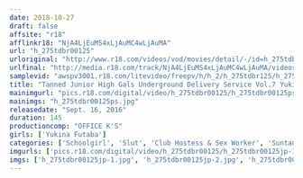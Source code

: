 ```yaml
---
date: 2018-10-27
draft: false
affsite: "r18"
afflinkr18: "NjA4LjEuMS4xLjAuMC4wLjAuMA"
url: "h_275tdbr00125"
urloriginal: "http://www.r18.com/videos/vod/movies/detail/-/id=h_275tdbr00125"
urlfinal: "http://media.r18.com/track/NjA4LjEuMS4xLjAuMC4wLjAuMA/videos/vod/movies/detail/-/id=h_275tdbr00125"
samplevid: "awspv3001.r18.com/litevideo/freepv/h/h_2/h_275tdbr125/h_275tdbr125_dmb_w.mp4"
title: "Tanned Junior High Gals Underground Delivery Service Vol.7 Yukina Futaba"
mainimgurl: "pics.r18.com/digital/video/h_275tdbr00125/h_275tdbr00125ps.jpg"
mainimgs: "h_275tdbr00125ps.jpg"
releasedate: "Sept. 16, 2016"
duration: 145
productioncomp: "OFFICE K'S"
girls: ['Yukina Futaba']
categories: ['Schoolgirl', 'Slut', 'Club Hostess & Sex Worker', 'Suntan', 'Loose Socks', 'Featured Actress', 'Gonzo', 'Hi-Def']
imgurls: ['pics.r18.com/digital/video/h_275tdbr00125/h_275tdbr00125jp-1.jpg', 'pics.r18.com/digital/video/h_275tdbr00125/h_275tdbr00125jp-2.jpg', 'pics.r18.com/digital/video/h_275tdbr00125/h_275tdbr00125jp-3.jpg', 'pics.r18.com/digital/video/h_275tdbr00125/h_275tdbr00125jp-4.jpg', 'pics.r18.com/digital/video/h_275tdbr00125/h_275tdbr00125jp-5.jpg', 'pics.r18.com/digital/video/h_275tdbr00125/h_275tdbr00125jp-6.jpg', 'pics.r18.com/digital/video/h_275tdbr00125/h_275tdbr00125jp-7.jpg', 'pics.r18.com/digital/video/h_275tdbr00125/h_275tdbr00125jp-8.jpg', 'pics.r18.com/digital/video/h_275tdbr00125/h_275tdbr00125jp-9.jpg', 'pics.r18.com/digital/video/h_275tdbr00125/h_275tdbr00125jp-10.jpg', 'pics.r18.com/digital/video/h_275tdbr00125/h_275tdbr00125jp-11.jpg', 'pics.r18.com/digital/video/h_275tdbr00125/h_275tdbr00125jp-12.jpg', 'pics.r18.com/digital/video/h_275tdbr00125/h_275tdbr00125jp-13.jpg', 'pics.r18.com/digital/video/h_275tdbr00125/h_275tdbr00125jp-14.jpg', 'pics.r18.com/digital/video/h_275tdbr00125/h_275tdbr00125jp-15.jpg', 'pics.r18.com/digital/video/h_275tdbr00125/h_275tdbr00125jp-16.jpg', 'pics.r18.com/digital/video/h_275tdbr00125/h_275tdbr00125jp-17.jpg', 'pics.r18.com/digital/video/h_275tdbr00125/h_275tdbr00125jp-18.jpg', 'pics.r18.com/digital/video/h_275tdbr00125/h_275tdbr00125jp-19.jpg', 'pics.r18.com/digital/video/h_275tdbr00125/h_275tdbr00125jp-20.jpg']
imgs: ['h_275tdbr00125jp-1.jpg', 'h_275tdbr00125jp-2.jpg', 'h_275tdbr00125jp-3.jpg', 'h_275tdbr00125jp-4.jpg', 'h_275tdbr00125jp-5.jpg', 'h_275tdbr00125jp-6.jpg', 'h_275tdbr00125jp-7.jpg', 'h_275tdbr00125jp-8.jpg', 'h_275tdbr00125jp-9.jpg', 'h_275tdbr00125jp-10.jpg', 'h_275tdbr00125jp-11.jpg', 'h_275tdbr00125jp-12.jpg', 'h_275tdbr00125jp-13.jpg', 'h_275tdbr00125jp-14.jpg', 'h_275tdbr00125jp-15.jpg', 'h_275tdbr00125jp-16.jpg', 'h_275tdbr00125jp-17.jpg', 'h_275tdbr00125jp-18.jpg', 'h_275tdbr00125jp-19.jpg', 'h_275tdbr00125jp-20.jpg']
---
```

